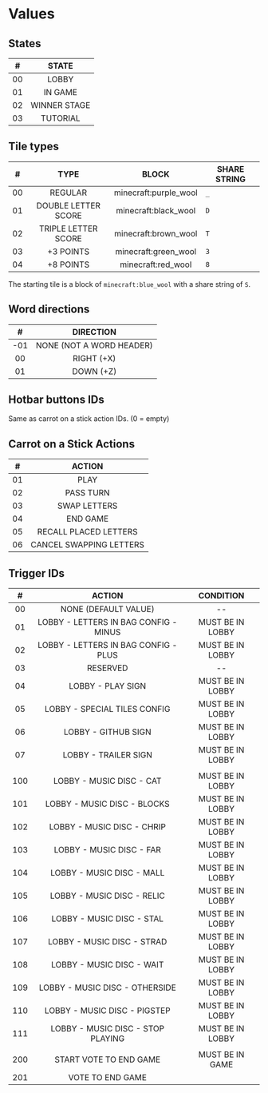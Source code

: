 # Values

## States

| #   | STATE        |
|:---:|:------------:|
| 00  | LOBBY        |
| 01  | IN GAME      |
| 02  | WINNER STAGE |
| 03  | TUTORIAL     |

## Tile types

| #   | TYPE                | BLOCK                 | SHARE STRING |
|:---:|:-------------------:|:---------------------:| ------------ |
| 00  | REGULAR             | minecraft:purple_wool | `_`          |
| 01  | DOUBLE LETTER SCORE | minecraft:black_wool  | `D`          |
| 02  | TRIPLE LETTER SCORE | minecraft:brown_wool  | `T`          |
| 03  | +3 POINTS           | minecraft:green_wool  | `3`          |
| 04  | +8 POINTS           | minecraft:red_wool    | `8`          |

 The starting tile is a block of `minecraft:blue_wool` with a share string of `S`.

## Word directions

| #   | DIRECTION                |
|:---:|:------------------------:|
| -01 | NONE (NOT A WORD HEADER) |
| 00  | RIGHT (+X)               |
| 01  | DOWN (+Z)                |

## Hotbar buttons IDs

Same as carrot on a stick action IDs. (0 = empty)

## Carrot on a Stick Actions

| #   | ACTION                  |
|:---:|:-----------------------:|
| 01  | PLAY                    |
| 02  | PASS TURN               |
| 03  | SWAP LETTERS            |
| 04  | END GAME                |
| 05  | RECALL PLACED LETTERS   |
| 06  | CANCEL SWAPPING LETTERS |

## Trigger IDs

| #   | ACTION                                | CONDITION        |
|:---:|:-------------------------------------:|:----------------:|
| 00  | NONE (DEFAULT VALUE)                  | --               |
| 01  | LOBBY - LETTERS IN BAG CONFIG - MINUS | MUST BE IN LOBBY |
| 02  | LOBBY - LETTERS IN BAG CONFIG - PLUS  | MUST BE IN LOBBY |
| 03  | RESERVED                              | --               |
| 04  | LOBBY - PLAY SIGN                     | MUST BE IN LOBBY |
| 05  | LOBBY - SPECIAL TILES CONFIG          | MUST BE IN LOBBY |
| 06  | LOBBY - GITHUB SIGN                   | MUST BE IN LOBBY |
| 07  | LOBBY - TRAILER SIGN                  | MUST BE IN LOBBY |
|     |                                       |                  |
| 100 | LOBBY - MUSIC DISC - CAT              | MUST BE IN LOBBY |
| 101 | LOBBY - MUSIC DISC - BLOCKS           | MUST BE IN LOBBY |
| 102 | LOBBY - MUSIC DISC - CHRIP            | MUST BE IN LOBBY |
| 103 | LOBBY - MUSIC DISC - FAR              | MUST BE IN LOBBY |
| 104 | LOBBY - MUSIC DISC - MALL             | MUST BE IN LOBBY |
| 105 | LOBBY - MUSIC DISC - RELIC            | MUST BE IN LOBBY |
| 106 | LOBBY - MUSIC DISC - STAL             | MUST BE IN LOBBY |
| 107 | LOBBY - MUSIC DISC - STRAD            | MUST BE IN LOBBY |
| 108 | LOBBY - MUSIC DISC - WAIT             | MUST BE IN LOBBY |
| 109 | LOBBY - MUSIC DISC - OTHERSIDE        | MUST BE IN LOBBY |
| 110 | LOBBY - MUSIC DISC - PIGSTEP          | MUST BE IN LOBBY |
| 111 | LOBBY - MUSIC DISC - STOP PLAYING     | MUST BE IN LOBBY |
|     |                                       |                  |
| 200 | START VOTE TO END GAME                | MUST BE IN GAME  |
| 201 | VOTE TO END GAME                      |                  |

